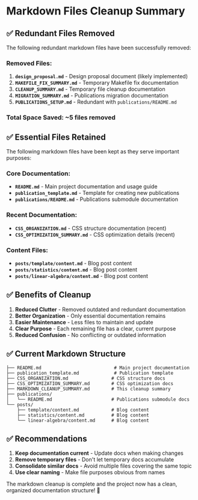 # Markdown Files Cleanup Summary

## ✅ Redundant Files Removed

The following redundant markdown files have been successfully removed:

### **Removed Files:**
1. **`design_proposal.md`** - Design proposal document (likely implemented)
2. **`MAKEFILE_FIX_SUMMARY.md`** - Temporary Makefile fix documentation
3. **`CLEANUP_SUMMARY.md`** - Temporary file cleanup documentation  
4. **`MIGRATION_SUMMARY.md`** - Publications migration documentation
5. **`PUBLICATIONS_SETUP.md`** - Redundant with `publications/README.md`

### **Total Space Saved:** ~5 files removed

## ✅ Essential Files Retained

The following markdown files have been kept as they serve important purposes:

### **Core Documentation:**
- **`README.md`** - Main project documentation and usage guide
- **`publication_template.md`** - Template for creating new publications
- **`publications/README.md`** - Publications submodule documentation

### **Recent Documentation:**
- **`CSS_ORGANIZATION.md`** - CSS structure documentation (recent)
- **`CSS_OPTIMIZATION_SUMMARY.md`** - CSS optimization details (recent)

### **Content Files:**
- **`posts/template/content.md`** - Blog post content
- **`posts/statistics/content.md`** - Blog post content  
- **`posts/linear-algebra/content.md`** - Blog post content

## ✅ Benefits of Cleanup

1. **Reduced Clutter** - Removed outdated and redundant documentation
2. **Better Organization** - Only essential documentation remains
3. **Easier Maintenance** - Less files to maintain and update
4. **Clear Purpose** - Each remaining file has a clear, current purpose
5. **Reduced Confusion** - No conflicting or outdated information

## ✅ Current Markdown Structure

```
├── README.md                           # Main project documentation
├── publication_template.md             # Publication template
├── CSS_ORGANIZATION.md                # CSS structure docs
├── CSS_OPTIMIZATION_SUMMARY.md        # CSS optimization docs
├── MARKDOWN_CLEANUP_SUMMARY.md        # This cleanup summary
├── publications/
│   └── README.md                      # Publications submodule docs
└── posts/
    ├── template/content.md            # Blog content
    ├── statistics/content.md          # Blog content
    └── linear-algebra/content.md      # Blog content
```

## ✅ Recommendations

1. **Keep documentation current** - Update docs when making changes
2. **Remove temporary files** - Don't let temporary docs accumulate
3. **Consolidate similar docs** - Avoid multiple files covering the same topic
4. **Use clear naming** - Make file purposes obvious from names

The markdown cleanup is complete and the project now has a clean, organized documentation structure! 🎉
